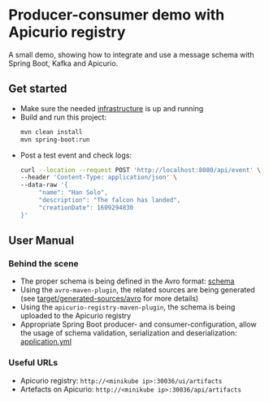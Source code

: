 # Producer-consumer demo with Apicurio registry

A small demo, showing how to integrate and use a message schema with Spring Boot, Kafka and Apicurio.

## Get started

* Make sure the needed [infrastructure](../infrastructure/README.md) is up and running
* Build and run this project:
  ```bash
  mvn clean install
  mvn spring-boot:run
  ```
* Post a test event and check logs:
  ```bash
  curl --location --request POST 'http://localhost:8080/api/event' \
  --header 'Content-Type: application/json' \
  --data-raw '{
       "name": "Han Solo",
       "description": "The falcon has landed",
       "creationDate": 1609294830
  }'
  ```

## User Manual

### Behind the scene

* The proper schema is being defined in the Avro format: [schema](src/main/resources/avro/schema)
* Using the ``avro-maven-plugin``, the related sources are being generated (see [target/generated-sources/avro](target/generated-sources/avro) for more details)
* Using the ``apicurio-registry-maven-plugin``, the schema is being uploaded to the Apicurio registry
* Appropriate Spring Boot producer- and consumer-configuration, allow the usage of schema validation, serialization and deserialization: [application.yml](src/main/resources/application.yml)

### Useful URLs

* Apicurio registry: ``http://<minikube ip>:30036/ui/artifacts``
* Artefacts on Apicurio: ``http://<minikube ip>:30036/api/artifacts``
